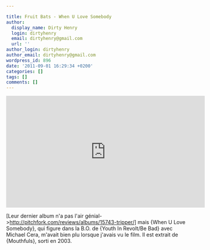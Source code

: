 ```yaml
---

title: Fruit Bats - When U Love Somebody
author:
  display_name: Dirty Henry
  login: dirtyhenry
  email: dirtyhenry@gmail.com
  url: ''
author_login: dirtyhenry
author_email: dirtyhenry@gmail.com
wordpress_id: 896
date: '2011-09-01 16:29:34 +0200'
categories: []
tags: []
comments: []
---
```

<iframe src="http://player.vimeo.com/video/46306076?color=ffffff" width="540" height="304" frameborder="0" webkitAllowFullScreen mozallowfullscreen allowFullScreen></iframe>

[Leur dernier album n'a pas l'air génial->http://pitchfork.com/reviews/albums/15743-tripper/] mais {When U Love Somebody}, qui figure dans la B.O. de {Youth In Revolt/Be Bad} avec Michael Cera, m'avait bien plu lorsque j'avais vu le film. Il est extrait de {Mouthfuls}, sorti en 2003.
